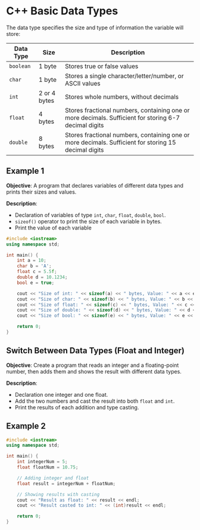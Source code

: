 # **C++ Basic Data Types**



The data type specifies the size and type of information the variable will store:

| Data Type | Size         | Description                                                  |
| --------- | ------------ | ------------------------------------------------------------ |
| `boolean` | 1 byte       | Stores true or false values                                  |
| `char`    | 1 byte       | Stores a single character/letter/number, or ASCII values     |
| `int`     | 2 or 4 bytes | Stores whole numbers, without decimals                       |
| `float`   | 4 bytes      | Stores fractional numbers, containing one or more decimals. Sufficient for storing 6-7 decimal digits |
| `double`  | 8 bytes      | Stores fractional numbers, containing one or more decimals. Sufficient for storing 15 decimal digits |





## Example 1

**Objective**: A program that declares variables of different data types and prints their sizes and values.

**Description**:

- Declaration of variables of type `int`, `char`, `float`, `double`, `bool`.
- `sizeof()` operator to print the size of each variable in bytes.
- Print the value of each variable



```c++
#include <iostream>
using namespace std;

int main() {
    int a = 10;
    char b = 'A';
    float c = 5.5f;
    double d = 10.1234;
    bool e = true;

    cout << "Size of int: " << sizeof(a) << " bytes, Value: " << a << endl;
    cout << "Size of char: " << sizeof(b) << " bytes, Value: " << b << endl;
    cout << "Size of float: " << sizeof(c) << " bytes, Value: " << c << endl;
    cout << "Size of double: " << sizeof(d) << " bytes, Value: " << d << endl;
    cout << "Size of bool: " << sizeof(e) << " bytes, Value: " << e << endl;

    return 0;
}

```





## Switch Between Data Types (Float and Integer)

**Objective**: Create a program that reads an integer and a floating-point number, then adds them and shows the result with different data types.

**Description**:

- Declaration one integer and one float.
- Add the two numbers and cast the result into both `float` and `int`.
- Print the results of each addition and type casting.

## Example 2

```c++
#include <iostream>
using namespace std;

int main() {
    int integerNum = 5;
    float floatNum = 10.75;

    // Adding integer and float
    float result = integerNum + floatNum;

    // Showing results with casting
    cout << "Result as float: " << result << endl;
    cout << "Result casted to int: " << (int)result << endl;

    return 0;
}


```

